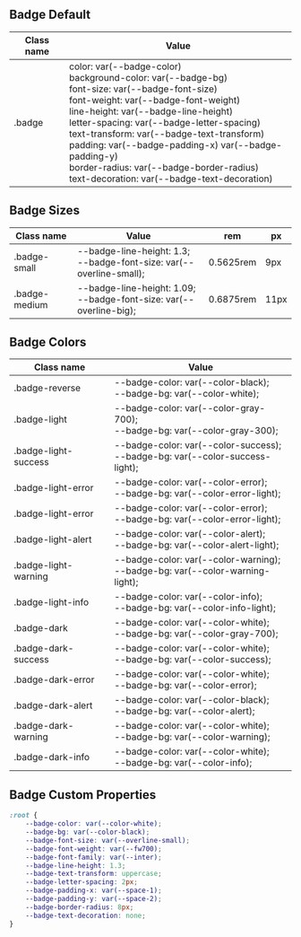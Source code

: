 ## Badge Default

| Class name | Value                                                                                                                                                                                                                                                                                                                                                                                                                                                |
| ---------- | ---------------------------------------------------------------------------------------------------------------------------------------------------------------------------------------------------------------------------------------------------------------------------------------------------------------------------------------------------------------------------------------------------------------------------------------------------- |
| .badge     | color: var(--badge-color)<br/>background-color: var(--badge-bg)<br/>font-size: var(--badge-font-size)<br/>font-weight: var(--badge-font-weight)<br/>line-height: var(--badge-line-height)<br/>letter-spacing: var(--badge-letter-spacing)<br/>text-transform: var(--badge-text-transform)<br/>padding: var(--badge-padding-x) var(--badge-padding-y)<br/>border-radius: var(--badge-border-radius)<br/>text-decoration: var(--badge-text-decoration) |

## Badge Sizes

| Class name    | Value                                                                   | rem       | px   |
| ------------- | ----------------------------------------------------------------------- | --------- | ---- |
| .badge-small  | --badge-line-height: 1.3;<br/>--badge-font-size: var(--overline-small); | 0.5625rem | 9px  |
| .badge-medium | --badge-line-height: 1.09;<br/>--badge-font-size: var(--overline-big);  | 0.6875rem | 11px |

## Badge Colors

| Class name           | Value                                                                            |
| -------------------- | -------------------------------------------------------------------------------- |
| .badge-reverse       | --badge-color: var(--color-black);<br/>--badge-bg: var(--color-white);           |
| .badge-light         | --badge-color: var(--color-gray-700);<br/>--badge-bg: var(--color-gray-300);     |
| .badge-light-success | --badge-color: var(--color-success);<br/>--badge-bg: var(--color-success-light); |
| .badge-light-error   | --badge-color: var(--color-error);<br/>--badge-bg: var(--color-error-light);     |
| .badge-light-error   | --badge-color: var(--color-error);<br/>--badge-bg: var(--color-error-light);     |
| .badge-light-alert   | --badge-color: var(--color-alert);<br/>--badge-bg: var(--color-alert-light);     |
| .badge-light-warning | --badge-color: var(--color-warning);<br/>--badge-bg: var(--color-warning-light); |
| .badge-light-info    | --badge-color: var(--color-info);<br/>--badge-bg: var(--color-info-light);       |
| .badge-dark          | --badge-color: var(--color-white);<br/>--badge-bg: var(--color-gray-700);        |
| .badge-dark-success  | --badge-color: var(--color-white);<br/>--badge-bg: var(--color-success);         |
| .badge-dark-error    | --badge-color: var(--color-white);<br/>--badge-bg: var(--color-error);           |
| .badge-dark-alert    | --badge-color: var(--color-black);<br/>--badge-bg: var(--color-alert);           |
| .badge-dark-warning  | --badge-color: var(--color-white);<br/>--badge-bg: var(--color-warning);         |
| .badge-dark-info     | --badge-color: var(--color-white);<br/>--badge-bg: var(--color-info);            |

## Badge Custom Properties

```CSS
:root {
	--badge-color: var(--color-white);
	--badge-bg: var(--color-black);
	--badge-font-size: var(--overline-small);
	--badge-font-weight: var(--fw700);
	--badge-font-family: var(--inter);
	--badge-line-height: 1.3;
	--badge-text-transform: uppercase;
	--badge-letter-spacing: 2px;
	--badge-padding-x: var(--space-1);
	--badge-padding-y: var(--space-2);
	--badge-border-radius: 8px;
	--badge-text-decoration: none;
}
```
